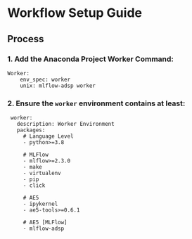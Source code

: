 #  Workflow Setup Guide

## Process

### 1. Add the Anaconda Project Worker Command:


    Worker: 
        env_spec: worker
        unix: mlflow-adsp worker


### 2. Ensure the `worker` environment contains at least:

     worker:
       description: Worker Environment
       packages:
         # Language Level
         - python>=3.8
   
         # MLFlow
         - mlflow>=2.3.0
         - make
         - virtualenv
         - pip
         - click
   
         # AE5
         - ipykernel
         - ae5-tools>=0.6.1
   
         # AE5 [MLFlow]
         - mlflow-adsp


